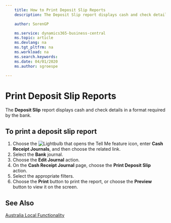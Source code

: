 ```yaml
---
    title: How to Print Deposit Slip Reports
    description: The Deposit Slip report displays cash and check details in a format required by the bank.

    author: SorenGP

    ms.service: dynamics365-business-central
    ms.topic: article
    ms.devlang: na
    ms.tgt_pltfrm: na
    ms.workload: na
    ms.search.keywords:
    ms.date: 04/01/2020
    ms.author: sgroespe

---
```

# Print Deposit Slip Reports
The **Deposit Slip** report displays cash and check details in a format required by the bank.  

## To print a deposit slip report  

1.  Choose the ![Lightbulb that opens the Tell Me feature](../../media/ui-search/search_small.png "Tell me what you want to do") icon, enter **Cash Receipt Journals**, and then choose the related link.  
2.  Select the **Bank** journal.  
3.  Choose the **Edit Journal** action.  
4.  On the **Cash Receipt Journal** page, choose the **Print Deposit Slip** action.  
5.  Select the appropriate filters.  
6.  Choose the **Print** button to print the report, or choose the **Preview** button to view it on the screen.  

## See Also  
 [Australia Local Functionality](australia-local-functionality.md)
